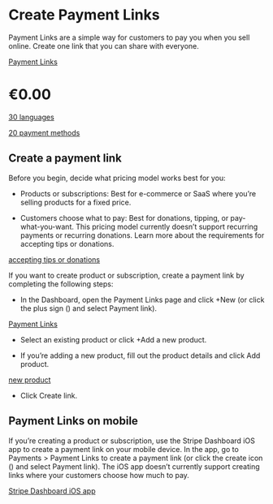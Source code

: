 # Create Payment Links

Payment Links are a simple way for customers to pay you when you sell online. Create one link that you can share with everyone.

[Payment Links](/payment-links)

# €0.00

[30 languages](https://support.stripe.com/questions/supported-languages-for-stripe-checkout-and-payment-links)

[20 payment methods](https://stripe.com/docs/payments/payment-methods/integration-options#payment-method-product-support)

## Create a payment link

Before you begin, decide what pricing model works best for you:

- Products or subscriptions: Best for e-commerce or SaaS where you’re selling products for a fixed price.

- Customers choose what to pay: Best for donations, tipping, or pay-what-you-want. This pricing model currently doesn’t support recurring payments or recurring donations. Learn more about the requirements for accepting tips or donations.

[accepting tips or donations](https://support.stripe.com/questions/requirements-for-accepting-tips-or-donations)

If you want to create product or subscription, create a payment link by completing the following steps:

- In the Dashboard, open the Payment Links page and click +New (or click the plus sign () and select Payment link).

[Payment Links](https://dashboard.stripe.com/payment-links/create/standard-pricing)

- Select an existing product or click +Add a new product.

- If you’re adding a new product, fill out the product details and click Add product.

[new product](/products-prices/getting-started)

- Click Create link.

## Payment Links on mobile

If you’re creating a product or subscription, use the Stripe Dashboard iOS app to create a payment link on your mobile device. In the app, go to Payments > Payment Links to create a payment link (or click the create icon () and select Payment link). The iOS app doesn’t currently support creating links where your customers choose how much to pay.

[Stripe Dashboard iOS app](https://apps.apple.com/app/apple-store/id978516833?pt=91215812&ct=stripe-mobile-app-docs-plinks&mt=8)

